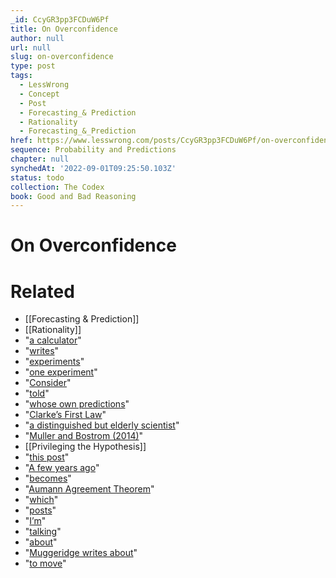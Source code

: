 ```yaml
---
_id: CcyGR3pp3FCDuW6Pf
title: On Overconfidence
author: null
url: null
slug: on-overconfidence
type: post
tags:
  - LessWrong
  - Concept
  - Post
  - Forecasting_& Prediction
  - Rationality
  - Forecasting_&_Prediction
href: https://www.lesswrong.com/posts/CcyGR3pp3FCDuW6Pf/on-overconfidence
sequence: Probability and Predictions
chapter: null
synchedAt: '2022-09-01T09:25:50.103Z'
status: todo
collection: The Codex
book: Good and Bad Reasoning
---
```


# On Overconfidence


# Related

- [[Forecasting & Prediction]]
- [[Rationality]]
- "[a calculator](http://globalprioritiesproject.org/2015/08/quantifyingaisafety/)"
- "[writes](http://slatestarcodex.com/2015/08/16/links-815-linkety-split/#comment-228673)"
- "[experiments](http://www.researchgate.net/profile/Baruch_Fischhoff/publication/230726569_Knowing_with_certainty_the_appropriateness_of_extreme_confidence/links/00b4952b854b29281c000000.pdf)"
- "[one experiment](http://www.thinkingbeyond.com/newsletters/PDFs/2014-07-22-Overconfidence.pdf)"
- "[Consider](http://edge.org/conversation/the-myth-of-ai#26015)"
- "[told](http://oecdinsights.org/2011/04/12/the-future-is-not-what-it-used-to-be/)"
- "[whose own predictions](https://en.wikipedia.org/wiki/Arthur_C._Clarke#Futurism)"
- "[Clarke’s First Law](https://en.wikipedia.org/wiki/Clarke's_three_laws)"
- "[a distinguished but elderly scientist](https://www.youtube.com/watch?v=GYQrNfSmQ0M)"
- "[Muller and Bostrom (2014)](http://www.nickbostrom.com/papers/survey.pdf)"
- [[Privileging the Hypothesis]]
- "[this post](http://slatestarcodex.com/2015/05/29/no-time-like-the-present-for-ai-safety-work/)"
- "[A few years ago](http://arxiv.org/ftp/arxiv/papers/1103/1103.5672.pdf)"
- "[becomes](http://slatestarcodex.com/2015/08/20/on-overconfidence/#comment-230448)"
- "[Aumann Agreement Theorem](http://www.scottaaronson.com/blog/?p=2410)"
- "[which](http://slatestarcodex.com/2014/02/23/in-favor-of-niceness-community-and-civilization/)"
- "[posts](http://slatestarcodex.com/2013/12/29/the-spirit-of-the-first-amendment/
)"
- "[I’m](http://slatestarcodex.com/2013/03/17/not-just-a-mere-political-issue/)"
- "[talking](http://slatestarcodex.com/2015/07/22/freedom-on-the-centralized-web/)"
- "[about](http://slatestarcodex.com/2013/12/28/a-comment-i-posted-on-what-would-jt-do/)"
- "[Muggeridge writes about](http://slatestarcodex.com/2015/08/11/book-review-chronicles-of-wasted-time/)"
- "[to move](http://slatestarcodex.com/2013/06/09/all-debates-are-bravery-debates/)"